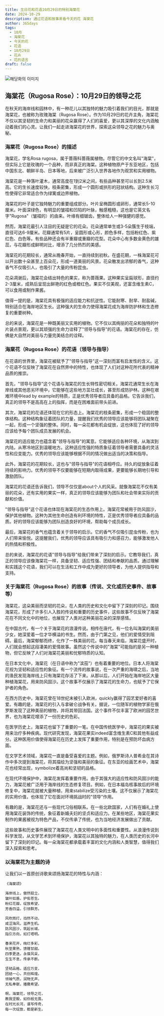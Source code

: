 ```yaml
---
title: 生日花和花语10月29日的特别海棠花
date: 2024-10-29
description: 通过花语和故事来看今天的花 海棠花
author: 365days
tags:
  - 10月
  - 海棠花
  - 今天的花
  - 花语
  - 10月29日
  - 花卉
  - 花的语言
draft: false
---
```



![해당화의 이미지](https://cdn.pixabay.com/photo/2020/05/31/12/22/that-phone-5242459_960_720.jpg#center)


## 海棠花（Rugosa Rose）：10月29日的领导之花

在秋天的海岸线和园林中，有一种花儿以其独特的魅力吸引着我们的目光，那就是海棠花，也被称为玫瑰海棠（Rugosa Rose）。作为10月29日的花卉主角，海棠花不仅以其坚韧的生命力和美丽的花朵赢得了人们的喜爱，更以其深厚的文化内涵触动着我们的心灵。让我们一起走进海棠花的世界，探索这朵领导之花的魅力与奥秘。

### 海棠花（Rugosa Rose）的描述

海棠花，学名Rosa rugosa，属于蔷薇科蔷薇属植物。尽管它的中文名叫"海棠"，但实际上它是玫瑰的一个品种，而非真正的海棠。这种植物原产于东亚地区，包括中国东北、朝鲜半岛、日本等地，后来被广泛引入世界各地作为观赏和实用植物。

海棠花是一种落叶灌木，通常高度在1到2米之间，有些品种甚至可以长到2.5米高。它的生长速度较快，枝条密集，形成一个圆形或拱形的冠状结构。这种生长习性使得它非常适合作为绿篱或边界植物。

海棠花的叶子是它独特魅力的重要组成部分。叶片呈椭圆形或卵形，通常长5-10厘米。叶面深绿色，有明显的皱褶和凹陷的叶脉，触感粗糙，这也是它英文名字"Rugosa"（皱褶的）的由来。叶缘有细锯齿，整体给人一种强健的感觉。

然而，海棠花最引人注目的无疑是它的花朵。花朵通常单生或3-5朵簇生于枝端，直径可达6-9厘米。花瓣通常有5片，呈圆形或心形，颜色多样，包括粉红色、紫红色、白色等。有些品种还会有半重瓣或重瓣的花型。花朵中心有多数金黄色的雄蕊，与花瓣形成鲜明对比，增添了几分热烈的美感。

海棠花的花期较长，通常从晚春开始，一直持续到初秋。在盛花期，一株海棠花可以开出数十朵甚至上百朵花，形成一道美丽的风景。花朵散发出浓郁的香气，这种香气不仅吸引人，也吸引了大量的传粉昆虫。

花朵凋谢后，海棠花会结出特色的果实，称为蔷薇果。这种果实呈扁球形，直径约2-3厘米，成熟后呈现出鲜艳的红色或橙红色。果实不仅美观，还富含维生素C，可以食用或制作果酱。

值得一提的是，海棠花具有极强的适应能力和抗逆性。它能耐寒、耐旱、耐盐碱，特别适合在海岸地区生长。这种强大的生命力使得海棠花成为海岸防护林和生态修复的重要树种。

总的来说，海棠花是一种既美丽又实用的植物。它不仅以其绚丽的花朵和独特的叶片装点景观，更以其顽强的生命力诠释了"领导与指导"的花语。海棠花的存在，仿佛是大自然对美丽与力量完美结合的诠释。

### 海棠花（Rugosa Rose）的花语（领导与指导）

在花语的世界里，海棠花被赋予了"领导与指导"这一深刻而富有启发性的含义。这个花语不仅反映了海棠花在自然界中的特性，也体现了人们对这种花所代表的精神品质的推崇。

首先，"领导与指导"这个花语与海棠花的生长特性密切相关。海棠花通常生长在海岸线或其他恶劣环境中，它能够在这些地方茁壮成长，甚至形成防护林。这种在艰难环境中lead by example的特质，正是优秀领导者应具备的品格。它告诉我们，真正的领导不是高高在上的指挥，而是在困难面前带头前进。

其次，海棠花的花语还体现在它的形态上。海棠花的枝条密集，形成一个稳固的整体结构。这种结构象征着团队的力量，提醒我们优秀的领导应该能够将团队凝聚在一起，形成一个坚强的整体。同时，每一朵花都有机会绽放，这也体现了好的领导应该给予每个团队成员发展的机会。

海棠花的适应能力也蕴含着"领导与指导"的寓意。它能够适应各种环境，从海滨到内陆，从寒冷地区到温暖地方。这种适应性强的特质象征着领导者需要具备的灵活性和应变能力。优秀的领导应该能够根据不同的情况做出适当的决策和指导。

此外，海棠花的花期较长，这也与"领导与指导"的花语相呼应。持久的绽放象征着持续的影响力。优秀的领导不仅要能够在短期内取得成果，更要能够长期地引导和激励团队。

海棠花的花语还告诉我们，领导不仅仅是about个人的风采。就像海棠花不仅有美丽的花朵，还有实用的果实一样，真正的领导应该能够为团队和社会带来实际的贡献和价值。

"领导与指导"这个花语也体现在海棠花的生态作用上。海棠花常被用于防风固沙，保护其他植物。这种为其他生命创造有利环境的特性，正是优秀领导者应具备的品质。好的领导应该能够为团队创造良好的环境，帮助每个成员成长。

最后，海棠花的香气也蕴含着关于领导的启示。它的香气不仅吸引昆虫传粉，也为人们带来愉悦。这提醒我们，优秀的领导应该具有吸引力和感召力，能够激发他人的热情和积极性。

总的来说，海棠花的花语"领导与指导"给我们带来了深刻的启示。它教导我们，真正的领导应该像海棠花一样，具备坚韧、适应性强、团结和奉献的品质。通过理解和实践这个花语，我们可以在生活和工作中成为更好的领导者，为他人提供指导和支持。

### 关于海棠花（Rugosa Rose）的故事（传说、文化或历史事件、故事等）

海棠花，这朵美丽而坚韧的花朵，在人类的历史和文化中留下了深刻的印记。围绕海棠花，形成了许多引人入胜的传说和重要的历史事件，这些故事不仅反映了海棠花在不同文化中的地位，也展现了人类对这种美丽花朵的深厚感情。

在中国古代，有一个关于海棠花的浪漫传说。相传在唐代，有一位名叫海棠的美丽少女，她深爱着一位才华横溢的书生。然而，由于门第之见，他们的爱情受到阻碍。最后，海棠郁郁而终，化作了一株美丽的花。每当春天来临，海棠花盛开时，人们就会想起这段凄美的爱情故事。虽然这个传说中的"海棠"可能指的是另一种植物，但它反映了人们对海棠花美丽和忧郁特质的认知。

在日本文化中，海棠花（在日语中称为"滨茄"）也有着重要的地位。日本人将海棠花视为坚韧和适应性的象征。有一个流传的故事说，在一次严重的海啸之后，当地的渔民发现海岸线上只有海棠花存活了下来。从那以后，人们开始在海岸地区大量种植海棠花，用来防风固沙。这个故事不仅展示了海棠花的生命力，也赋予了它保护者的角色。

在西方历史中，海棠花曾在18世纪末被引入欧洲，quickly赢得了园艺爱好者的喜爱。有趣的是，海棠花的引入与拿破仑战争有关。据说，一位随军的植物学家在俄罗斯发现了这种美丽的植物，并将其带回法国。这个事件不仅丰富了欧洲的园艺世界，也为海棠花增添了一份历史的色彩。

在医学历史上，海棠花也留下了重要的一笔。在中国传统医学中，海棠花的果实被用来治疗多种疾病。现代研究发现，海棠花果实indeed富含维生素C和其他有益成分。这种医用价值使得海棠花在历史上发挥了重要作用，特别是在预防坏血病方面。

在文学艺术领域，海棠花一直是备受喜爱的主题。例如，俄罗斯诗人普希金在其诗作中多次提到海棠花，将其描绘为坚强和美丽的象征。在东亚的绘画艺术中，海棠花也经常出现，symbolize着高尚和坚韧的品格。

在现代环境保护中，海棠花发挥着重要作用。由于其强大的适应性和防风固沙的能力，海棠花被广泛用于海岸线的生态修复项目。例如，在日本福岛核事故后的环境修复中，海棠花就被大量种植，用来stabilize受污染的土壤。这不仅展示了海棠花的实用价值，也体现了它在面对环境挑战时的"领导"作用。

有趣的是，海棠花还与一些现代习俗相联系。在一些北欧国家，人们有在婚礼上使用海棠花装饰的传统，象征着新婚夫妇的坚贞和适应力。在某些地区，海棠花果实制作的果酱被视为特色产品，不仅传承了传统，也为当地经济发展做出了贡献。

这些故事和历史事件展现了海棠花在人类文明中的多面性和重要性。从浪漫传说到科学发现，从文学艺术到环境保护，海棠花以其独特的魅力，在人类历史的长河中留下了深刻的印记。每一朵海棠花都承载着丰富的文化内涵和人类智慧，值得我们深入探索和思考。

### 以海棠花为主题的诗

让我们以一首原创诗歌来颂扬海棠花的特性与内涵：

    《海棠颂》

    海岸线上，傲然挺立，
    皱叶如盾，护佑苍生。
    粉红花瓣，绽放希望，
    芳香四溢，引领群芳。

    风吹雨打，岿然不动，
    咸涩海风，滋养生机。
    防风固沙，筑起长城，
    指引方向，如灯塔明。

    春来花开，绚烂多彩，
    秋至果熟，馈赠甘甜。
    四季更迭，永葆风采，
    生生不息，传承不断。

    坚韧品格，适应万变，
    团结一心，共创辉煌。
    领袖气质，润物无声，
    无私奉献，播撒希望。

    啊，海棠花，领导之花，
    教我坚毅，如你般无畏。
    在时光长河，谱写传奇，
    每一次绽放，都是新生。
